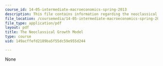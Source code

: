 ```yaml
---
course_id: 14-05-intermediate-macroeconomics-spring-2013
description: This file contains information regarding the neoclassical growth model.
file_location: /coursemedia/14-05-intermediate-macroeconomics-spring-2013/149acffefd2189ba5f55dc59e955d244_MIT14_05S13_LecNot_Ramsey.pdf
file_type: application/pdf
layout: pdf
title: The Neoclassical Growth Model
type: course
uid: 149acffefd2189ba5f55dc59e955d244

---
```

None